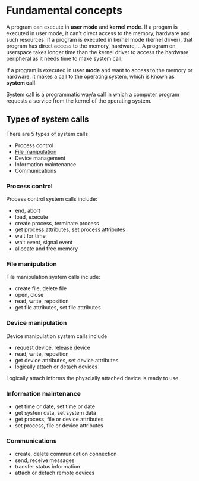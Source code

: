 # Fundamental concepts

A program can execute in **user mode** and **kernel mode**. If a progam is executed in user mode, it can't direct access to the memory, hardware and such resources. If a program is executed in kernel mode (kernel driver), that program has direct access to the memory, hardware,... A program on userspace takes longer time than the kernel driver to access the hardware peripheral as it needs time to make system call.

If a program is executed in **user mode** and want to access to the memory or hardware, it makes a call to the operating system, which is known as **system call**.

System call is a programmatic way/a call in which a computer program requests a service from the kernel of the operating system.

## Types of system calls

There are 5 types of system calls

* Process control
* [File manipulation](https://github.com/TranPhucVinh/C/blob/master/Physical%20layer/File%20IO/README.md#system-call)
* Device management
* Information maintenance
* Communications

### Process control

Process control system calls include:

* end, abort
* load, execute
* create process, terminate process
* get process attributes, set process attributes
* wait for time
* wait event, signal event
* allocate and free memory

### File manipulation

File manipulation system calls include:

* create file, delete file
* open, close
* read, write, reposition
* get file attributes, set file attributes

### Device manipulation

Device manipulation system calls include

* request device, release device
* read, write, reposition
* get device attributes, set device attributes
* logically attach or detach devices

Logically attach informs the physcially attached device is ready to use

### Information maintenance

* get time or date, set time or date
* get system data, set system data
* get process, file or device attributes
* set process, file or device attributes

### Communications

* create, delete communication connection
* send, receive messages
* transfer status information
* attach or detach remote devices
